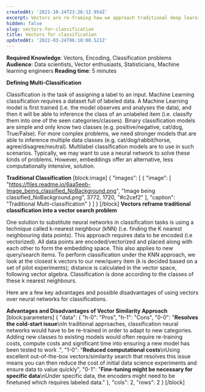 ```yaml
---
createdAt: '2021-10-24T23:26:12.954Z'
excerpt: Vectors are re-framing how we approach traditional deep learning problems
hidden: false
slug: vectors-for-classification
title: Vectors for classification
updatedAt: '2022-03-24T06:18:08.521Z'
---
```


**Required Knowledge**: Vectors, Encoding, Classification problems
**Audience**: Data scientists, Vector enthusiasts, Statisticians, Machine learning engineers
**Reading time**: 5 minutes

**Defining Multi-Classification**

Classification is the task of assigning a label to an input. Machine Learning classification requires a dataset full of labeled data. A Machine Learning model is first trained (i.e. the model observes and analyses the data), and then it will be able to inference the class of an unlabeled item (i.e. classify them into one of the seen categories/classes).
Binary classification models are simple and only know two classes (e.g. positive/negative, cat/dog, True/False). For more complex problems, we need stronger models that are able to inference multiple data classes (e.g. cat/dog/rabbit/horse, agree/disagree/neutral). Multilabel classification models are to use in such scenarios.
Typically, we may want to use a neural network to solve these kinds of problems. However, embeddings offer an alternative, less computationally intensive, solution.

**Traditional Classification**
[block:image]
{
  "images": [
    {
      "image": [
        "https://files.readme.io/6aa5eeb-Image_being_classified_NoBackground.png",
        "Image being classified_NoBackground.png",
        3772,
        1720,
        "#c2cef2"
      ],
      "caption": "Traditional Multi-classification"
    }
  ]
}
[/block]
**Vectors reframe traditional classification into a vector search problem**

One solution to substitute neural networks in classification tasks is using a technique called k-nearest neighbour (kNN) (i.e. finding the K nearest neighbouring data points). This approach requires data to be encoded (i.e vectorized). All data points are encoded/vectorized and placed along with each other to form the embedding space. This also applies to new query/search items.
To perform classification under the KNN approach, we look at the closest k vectors to our new/query item (k is decided based on a set of pilot experiments); distance is calculated in the vector space, following vector algebra. Classification is done according to the classes of these k nearest neighbours.

Here are a few key advantages and possible disadvantages of using vectors over neural networks for classifications.

**Advantages and Disadvantages of Vector Similarity Approach**
[block:parameters]
{
  "data": {
    "h-0": "Pros",
    "h-1": "Cons",
    "0-0": "**Resolves the cold-start issue**\nIn traditional approaches, classification neural networks would have to be re-trained in order to adapt to new categories. Adding new classes to existing models would often require re-training costs, compute costs and significant time into ensuring a new model has been tested to work .",
    "1-0": "**Reduced computational costs**\nUsing excellent out-of-the-box vectors/similarity search that resolves this issue means you can then reduce the cost of initial data science experiments and ensure data to value quickly",
    "0-1": "**Fine-tuning might be necessary for specific data**\nUnder specific data, the encoders might need to be finetuned which requires labeled data."
  },
  "cols": 2,
  "rows": 2
}
[/block]